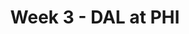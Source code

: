 ---
layout: game
title: Week 3 - DAL at PHI
season: 2001
game_id: 2001_03_DAL_PHI
away_team: DAL
home_team: PHI
---